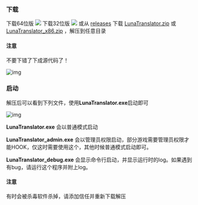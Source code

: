 ### 下载

下载64位版 <a href="https://github.com/HIllya51/LunaTranslator/releases/latest/download/LunaTranslator.zip" target="_blank"><img src="https://img.shields.io/badge/download_64bit-blue"/></a> 下载32位版 <a href="https://github.com/HIllya51/LunaTranslator/releases/latest/download/LunaTranslator_x86.zip" target="_blank"><img src="https://img.shields.io/badge/download_32bit-blue"/></a> 或从 <a  target="_blank" href="https://github.com/HIllya51/LunaTranslator/releases" target="_blank"> releases</a> 下载 <a href="https://github.com/HIllya51/LunaTranslator/releases/latest/download/LunaTranslator.zip" target="_blank">LunaTranslator.zip</a> 或 <a href="https://github.com/HIllya51/LunaTranslator/releases/latest/download/LunaTranslator_x86.zip" target="_blank">LunaTranslator_x86.zip</a> ，解压到任意目录

#### 注意

不要下错了下成源代码了！

![img](https://image.lunatranslator.xyz/zh/down.png)

### 启动

解压后可以看到下列文件，使用**LunaTranslator.exe**启动即可


![img](https://image.lunatranslator.xyz/zh/startup.png)


**LunaTranslator.exe** 会以普通模式启动 

**LunaTranslator_admin.exe** 会以管理员权限启动，部分游戏需要管理员权限才能HOOK，仅这时需要使用这个，其他时候普通模式启动即可。

**LunaTranslator_debug.exe** 会显示命令行启动，并显示运行时的log。如果遇到有bug，请运行这个程序并附上log。



#### 注意

有时会被杀毒软件杀掉，请添加信任并重新下载解压
